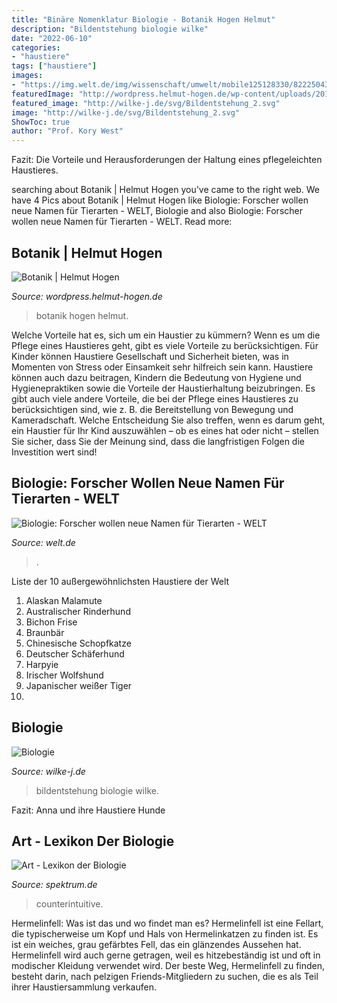 ```yaml
---
title: "Binäre Nomenklatur Biologie - Botanik Hogen Helmut"
description: "Bildentstehung biologie wilke"
date: "2022-06-10"
categories:
- "haustiere"
tags: ["haustiere"]
images:
- "https://img.welt.de/img/wissenschaft/umwelt/mobile125128330/8222504357-ci102l-w1024/CHD3145.jpg"
featuredImage: "http://wordpress.helmut-hogen.de/wp-content/uploads/2017/12/botanik_intro_001.jpg"
featured_image: "http://wilke-j.de/svg/Bildentstehung_2.svg"
image: "http://wilke-j.de/svg/Bildentstehung_2.svg"
ShowToc: true
author: "Prof. Kory West"
---
```



Fazit: Die Vorteile und Herausforderungen der Haltung eines pflegeleichten Haustieres.

	

		
searching about Botanik | Helmut Hogen you've came to the right web. We have 4 Pics about Botanik | Helmut Hogen like Biologie: Forscher wollen neue Namen für Tierarten - WELT, Biologie and also Biologie: Forscher wollen neue Namen für Tierarten - WELT. Read more:
		
    
## Botanik | Helmut Hogen

<img loading=lazy src="http://wordpress.helmut-hogen.de/wp-content/uploads/2017/12/botanik_intro_001.jpg" onerror="this.onerror=null;this.src='https://tse3.mm.bing.net/th?id=OIP.dXIcX2pI8wAo2jmuzbBVKQHaEc&amp;pid=15.1';" alt="Botanik | Helmut Hogen">

_Source: wordpress.helmut-hogen.de_

>botanik hogen helmut. 

	

Welche Vorteile hat es, sich um ein Haustier zu kümmern?
Wenn es um die Pflege eines Haustieres geht, gibt es viele Vorteile zu berücksichtigen. Für Kinder können Haustiere Gesellschaft und Sicherheit bieten, was in Momenten von Stress oder Einsamkeit sehr hilfreich sein kann. Haustiere können auch dazu beitragen, Kindern die Bedeutung von Hygiene und Hygienepraktiken sowie die Vorteile der Haustierhaltung beizubringen. Es gibt auch viele andere Vorteile, die bei der Pflege eines Haustieres zu berücksichtigen sind, wie z. B. die Bereitstellung von Bewegung und Kameradschaft. Welche Entscheidung Sie also treffen, wenn es darum geht, ein Haustier für Ihr Kind auszuwählen – ob es eines hat oder nicht – stellen Sie sicher, dass Sie der Meinung sind, dass die langfristigen Folgen die Investition wert sind!

    
## Biologie: Forscher Wollen Neue Namen Für Tierarten - WELT

<img loading=lazy src="https://img.welt.de/img/wissenschaft/umwelt/mobile125128330/8222504357-ci102l-w1024/CHD3145.jpg" onerror="this.onerror=null;this.src='https://tse1.mm.bing.net/th?id=OIP.ww7qYwij38CYquPxw-fVswHaHP&amp;pid=15.1';" alt="Biologie: Forscher wollen neue Namen für Tierarten - WELT">

_Source: welt.de_

>. 

	

Liste der 10 außergewöhnlichsten Haustiere der Welt
1. Alaskan Malamute
2. Australischer Rinderhund
3. Bichon Frise
4. Braunbär
5. Chinesische Schopfkatze
6. Deutscher Schäferhund
7. Harpyie
8. Irischer Wolfshund
9. Japanischer weißer Tiger
10.

    
## Biologie

<img loading=lazy src="http://wilke-j.de/svg/Bildentstehung_2.svg" onerror="this.onerror=null;this.src='https://tse2.mm.bing.net/th?id=OIP.V8fHQj8iup1WyrGEDxhq3wHaCJ&amp;pid=15.1';" alt="Biologie">

_Source: wilke-j.de_

>bildentstehung biologie wilke. 

	

Fazit: Anna und ihre Haustiere Hunde

    
## Art - Lexikon Der Biologie

<img loading=lazy src="https://images-eu.ssl-images-amazon.com/images/I/511vJPN7p5L.jpg" onerror="this.onerror=null;this.src='https://tse3.mm.bing.net/th?id=OIP.GsWGOtoHHtmX7OhpyDu0QwAAAA&amp;pid=15.1';" alt="Art - Lexikon der Biologie">

_Source: spektrum.de_

>counterintuitive. 

	

Hermelinfell: Was ist das und wo findet man es?
Hermelinfell ist eine Fellart, die typischerweise um Kopf und Hals von Hermelinkatzen zu finden ist. Es ist ein weiches, grau gefärbtes Fell, das ein glänzendes Aussehen hat. Hermelinfell wird auch gerne getragen, weil es hitzebeständig ist und oft in modischer Kleidung verwendet wird. Der beste Weg, Hermelinfell zu finden, besteht darin, nach pelzigen Friends-Mitgliedern zu suchen, die es als Teil ihrer Haustiersammlung verkaufen.

